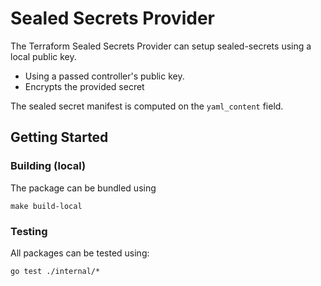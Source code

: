 # Sealed Secrets Provider
The Terraform Sealed Secrets Provider can setup sealed-secrets using a local public key.

* Using a passed controller's public key.
* Encrypts the provided secret

The sealed secret manifest is computed on the `yaml_content` field.

## Getting Started 

### Building (local)
The package can be bundled using
```shell
make build-local
```

### Testing
All packages can be tested using:
```shell
go test ./internal/*
``` 
